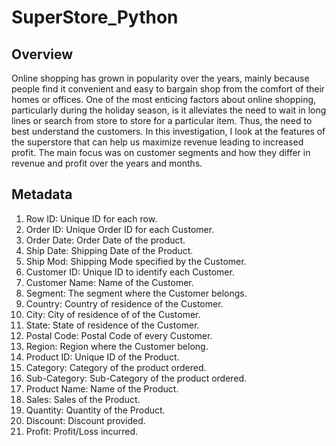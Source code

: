 # SuperStore_Python

## Overview
Online shopping has grown in popularity over the years, mainly because people find it convenient and easy to bargain shop from the comfort of their homes or offices. One of the most enticing factors about online shopping, particularly during the holiday season, is it alleviates the need to wait in long lines or search from store to store for a particular item. Thus, the need to best understand the customers. In this investigation, I look at the features of the superstore that can help us maximize revenue leading to increased profit. The main focus was on customer segments and how they differ in revenue and profit over the years and months.

## Metadata
1.  Row ID: Unique ID for each row.
2.  Order ID: Unique Order ID for each Customer.
3.  Order Date: Order Date of the product.
4.  Ship Date: Shipping Date of the Product.
5.  Ship Mod: Shipping Mode specified by the Customer.
6.  Customer ID: Unique ID to identify each Customer.
7.  Customer Name: Name of the Customer.
8.  Segment: The segment where the Customer belongs.
9.  Country: Country of residence of the Customer.
10.  City: City of residence of of the Customer.
11.  State: State of residence of the Customer.
12.  Postal Code: Postal Code of every Customer.
13.  Region: Region where the Customer belong.
14.  Product ID: Unique ID of the Product.
15.  Category: Category of the product ordered.
16.  Sub-Category: Sub-Category of the product ordered.
17.  Product Name: Name of the Product.
18.  Sales: Sales of the Product.
19.  Quantity: Quantity of the Product.
20.  Discount: Discount provided.
21.  Profit: Profit/Loss incurred.
